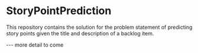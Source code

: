 # StoryPointPrediction

This repository contains the solution for the problem statement of predicting story points given the title and description
of a backlog item.

--- more detail to come
